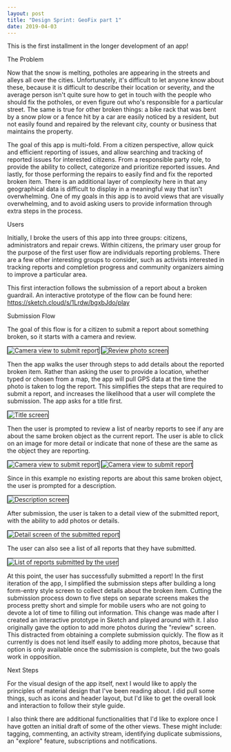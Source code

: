 ```yaml
---
layout: post
title: "Design Sprint: GeoFix part 1"
date: 2019-04-03
---
```


This is the first installment in the longer development of an app!

The Problem

Now that the snow is melting, potholes are appearing in the streets and alleys all over the cities. Unfortunately, it's difficult to let anyone know about these, because it is difficult to describe their location or severity, and the average person isn't quite sure how to get in touch with the people who should fix the potholes, or even figure out who's responsible for a particular street. The same is true for other broken things: a bike rack that was bent by a snow plow or a fence hit by a car are easily noticed by a resident, but not easily found and repaired by the relevant city, county or business that maintains the property.

The goal of this app is multi-fold. From a citizen perspective, allow quick and efficient reporting of issues, and allow searching and tracking of reported issues for interested citizens. From a responsible party role, to provide the ability to collect, categorize and prioritize reported issues. And lastly, for those performing the repairs to easily find and fix the reported broken item. There is an additional layer of complexity here in that any geographical data is difficult to display in a meaningful way that isn't overwhelming. One of my goals in this app is to avoid views that are visually overwhelming, and to avoid asking users to provide information through extra steps in the process.

Users

Initially, I broke the users of this app into three groups: citizens, administrators and repair crews. Within citizens, the primary user group for the purpose of the first user flow are individuals reporting problems. There are a few other interesting groups to consider, such as activists interested in tracking reports and completion progress and community organizers aiming to improve a particular area.

This first interaction follows the submission of a report about a broken guardrail. An interactive prototype of the flow can be found here: https://sketch.cloud/s/1Lrdw/bgxbJdo/play

Submission Flow

The goal of this flow is for a citizen to submit a report about something broken, so it starts with a camera and review.

<img style="max-width:90%;height:auto;border:1px solid black;"
  src="/assets/sprints/geofix/capture.png"
  title="Camera view to submit report">
<img style="max-width:90%;height:auto;border:1px solid black;"
  src="/assets/sprints/geofix/review-photo.png"
  title="Review photo screen">

  Then the app walks the user through steps to add details about the reported broken item. Rather than asking the user to provide a location, whether typed or chosen from a map, the app will pull GPS data at the time the photo is taken to log the report. This simplifies the steps that are required to submit a report, and increases the likelihood that a user will complete the submission. The app asks for a title first.

  <img style="max-width:90%;height:auto;border:1px solid black;"
    src="/assets/sprints/geofix/title.png"
    title="Title screen">

Then the user is prompted to review a list of nearby reports to see if any are about the same broken object as the current report. The user is able to click on an image for more detail or indicate that none of these are the same as the object they are reporting.

<img style="max-width:90%;height:auto;border:1px solid black;"
    src="/assets/sprints/geofix/link-nearby.png"
    title="Camera view to submit report">
<img style="max-width:90%;height:auto;border:1px solid black;"
    src="/assets/sprints/geofix/link-nearby-preview.png"
    title="Camera view to submit report">

Since in this example no existing reports are about this same broken object, the user is prompted for a description.

<img style="max-width:90%;height:auto;border:1px solid black;"
  src="/assets/sprints/geofix/description.png"
  title="Description screen">

After submission, the user is taken to a detail view of the submitted report, with the ability to add photos or details.

<img style="max-width:90%;height:auto;border:1px solid black;"
  src="/assets/sprints/geofix/my-report-details.png"
  title="Detail screen of the submitted report">

The user can also see a list of all reports that they have submitted.

<img style="max-width:90%;height:auto;border:1px solid black;"
  src="/assets/sprints/geofix/my-reports.png"
  title="List of reports submitted by the user">

At this point, the user has successfully submitted a report! In the first iteration of the app, I simplified the submission steps after building a long form-entry style screen to collect details about the broken item. Cutting the submission process down to five steps on separate screens makes the process pretty short and simple for mobile users who are not going to devote a lot of time to filling out information. This change was made after I created an interactive prototype in Sketch and played around with it. I also originally gave the option to add more photos during the "review" screen. This distracted from obtaining a complete submission quickly. The flow as it currently is does not lend itself easily to adding more photos, because that option is only available once the submission is complete, but the two goals work in opposition.

Next Steps

For the visual design of the app itself, next I would like to apply the principles of material design that I've been reading about. I did pull some things, such as icons and header layout, but I'd like to get the overall look and interaction to follow their style guide.

I also think there are additional functionalities that I'd like to explore once I have gotten an initial draft of some of the other views. These might include: tagging, commenting, an activity stream, identifying duplicate submissions, an "explore" feature, subscriptions and notifications.
